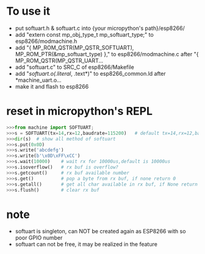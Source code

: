 To use it   
====   
* put softuart.h & softuart.c into {your micropython's path}/esp8266/
* add "extern const mp_obj_type_t mp_softuart_type;"  to esp8266/modmachine.h   
* add "{ MP_ROM_QSTR(MP_QSTR_SOFTUART), MP_ROM_PTR(&mp_softuart_type) },"  to esp8266/modmachine.c after "{ MP_ROM_QSTR(MP_QSTR_UART...   
* add "softuart.c" to SRC_C of esp8266/Makefile   
* add "*softuart.o(.literal*, .text*)" to esp8266_common.ld after *machine_uart.o...   
* make it and flash to esp8266   
   
   
reset in micropython's REPL   
====   
```python
>>>from machine import SOFTUART;   
>>>s = SOFTUART(tx=14,rx=12,baudrate=115200)   # default tx=14,rx=12,baudrate=115200
>>>dir(s)  # show all method of softuart   
>>>s.put(0x0D)   
>>>s.write('abcdefg')   
>>>s.write(b'\x0D\xFF\xCC')   
>>>s.wait(10000)  	# wait rx for 10000us,default is 10000us 
>>>s.isoverflow() 	# rx buf is overflow?
>>>s.getcount()  	# rx buf available number   
>>>s.get()  		# pop a byte from rx buf, if none return 0   
>>>s.getall()  		# get all char available in rx buf, if None return None
>>>s.flush()  		# clear rx buf   
```

note   
====   
* softuart is singleton, can NOT be created again as ESP8266 with so poor GPIO number   
* softuart can not be free, it may be realized in the feature   
